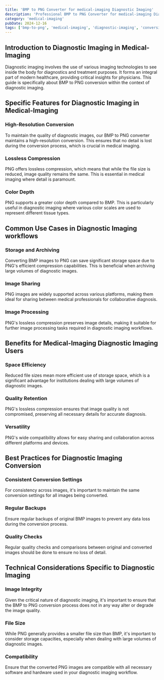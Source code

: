 ```yaml
---
title: 'BMP to PNG Converter for medical-imaging Diagnostic Imaging'
description: 'Professional BMP to PNG Converter for medical-imaging Diagnostic Imaging. Optimized for medical-imaging diagnostic imaging workflows.'
category: 'medical-imaging'
pubDate: 2024-12-16
tags: ['bmp-to-png', 'medical-imaging', 'diagnostic-imaging', 'conversion']
---
```


## Introduction to Diagnostic Imaging in Medical-Imaging

Diagnostic imaging involves the use of various imaging technologies to see inside the body for diagnostics and treatment purposes. It forms an integral part of modern healthcare, providing critical insights for physicians. This guide is specifically about BMP to PNG conversion within the context of diagnostic imaging.

## Specific Features for Diagnostic Imaging in Medical-Imaging

### High-Resolution Conversion

To maintain the quality of diagnostic images, our BMP to PNG converter maintains a high-resolution conversion. This ensures that no detail is lost during the conversion process, which is crucial in medical imaging.

### Lossless Compression

PNG offers lossless compression, which means that while the file size is reduced, image quality remains the same. This is essential in medical imaging where detail is paramount.

### Color Depth

PNG supports a greater color depth compared to BMP. This is particularly useful in diagnostic imaging where various color scales are used to represent different tissue types.

## Common Use Cases in Diagnostic Imaging workflows

### Storage and Archiving

Converting BMP images to PNG can save significant storage space due to PNG's efficient compression capabilities. This is beneficial when archiving large volumes of diagnostic images.

### Image Sharing

PNG images are widely supported across various platforms, making them ideal for sharing between medical professionals for collaborative diagnosis.

### Image Processing

PNG's lossless compression preserves image details, making it suitable for further image processing tasks required in diagnostic imaging workflows.

## Benefits for Medical-Imaging Diagnostic Imaging Users

### Space Efficiency

Reduced file sizes mean more efficient use of storage space, which is a significant advantage for institutions dealing with large volumes of diagnostic images.

### Quality Retention

PNG's lossless compression ensures that image quality is not compromised, preserving all necessary details for accurate diagnosis.

### Versatility

PNG's wide compatibility allows for easy sharing and collaboration across different platforms and devices.

## Best Practices for Diagnostic Imaging Conversion

### Consistent Conversion Settings

For consistency across images, it's important to maintain the same conversion settings for all images being converted.

### Regular Backups

Ensure regular backups of original BMP images to prevent any data loss during the conversion process.

### Quality Checks

Regular quality checks and comparisons between original and converted images should be done to ensure no loss of detail.

## Technical Considerations Specific to Diagnostic Imaging

### Image Integrity

Given the critical nature of diagnostic imaging, it's important to ensure that the BMP to PNG conversion process does not in any way alter or degrade the image quality.

### File Size

While PNG generally provides a smaller file size than BMP, it's important to consider storage capacities, especially when dealing with large volumes of diagnostic images.

### Compatibility

Ensure that the converted PNG images are compatible with all necessary software and hardware used in your diagnostic imaging workflow.